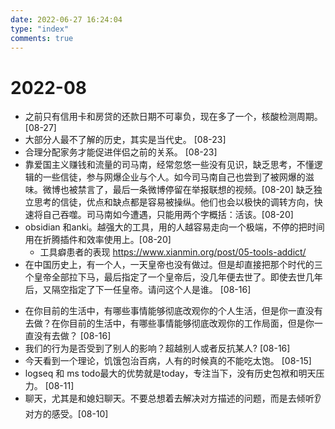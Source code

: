 ```yaml
---
date: 2022-06-27 16:24:04
type: "index"
comments: true
---
```


# 2022-08

+ 之前只有信用卡和房贷的还款日期不可辜负，现在多了一个，核酸检测周期。 [08-27]
+ 大部分人最不了解的历史，其实是当代史。 [08-23]
+ 合理分配家务才能促进伴侣之前的关系。 [08-23]
+ 靠爱国主义赚钱和流量的司马南，经常忽悠一些没有见识，缺乏思考，不懂逻辑的一些信徒，参与网爆企业与个人。如今司马南自己也尝到了被网爆的滋味。微博也被禁言了，最后一条微博停留在举报联想的视频。[08-20]
  缺乏独立思考的信徒，优点和缺点都是容易被操纵。他们也会以极快的调转方向，快速将自己吞噬。司马南如今遭遇，只能用两个字概括：活该。[08-20]
+ obsidian 和anki。越强大的工具，用的人越容易走向一个极端，不停的把时间用在折腾插件和效率使用上。[08-20]
  + 工具癖患者的表现  https://www.xianmin.org/post/05-tools-addict/  
+ 在中国历史上，有一个人，一天皇帝也没有做过。但是却直接把那个时代的三个皇帝全部拉下马，最后指定了一个皇帝后，没几年便去世了。即使去世几年后，又隔空指定了下一任皇帝。请问这个人是谁。 [08-16]

- 在你目前的生活中，有哪些事情能够彻底改观你的个人生活，但是你一直没有去做？在你目前的生活中，有哪些事情能够彻底改观你的工作局面，但是你一直没有去做？  [08-16]
- 我们的行为是否受到了别人的影响？超越别人或者反抗某人?  [08-16]
- 今天看到一个理论，饥饿包治百病，人有的时候真的不能吃太饱。 [08-15]
- logseq 和 ms todo最大的优势就是today，专注当下，没有历史包袱和明天压力。 [08-11]
- 聊天，尤其是和媳妇聊天。不要总想着去解决对方描述的问题，而是去倾听👂对方的感受。[08-10]
